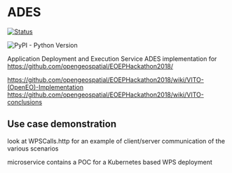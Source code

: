# ADES
[![Status](https://img.shields.io/badge/Status-proof--of--concept-yellow.svg)]()

![PyPI - Python Version](https://img.shields.io/pypi/pyversions/Django.svg)

Application Deployment and Execution Service
ADES implementation for https://github.com/opengeospatial/EOEPHackathon2018/

https://github.com/opengeospatial/EOEPHackathon2018/wiki/VITO-(OpenEO)-Implementation
https://github.com/opengeospatial/EOEPHackathon2018/wiki/VITO-conclusions

## Use case demonstration
look at WPSCalls.http for an example of client/server communication of the various scenarios

microservice contains a POC for a Kubernetes based WPS deployment